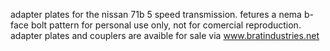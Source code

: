 adapter plates for the nissan 71b 5 speed transmission. fetures a nema b-face bolt pattern
for personal use only, not for comercial reproduction. adapter plates and couplers are avaible for sale via www.bratindustries.net
